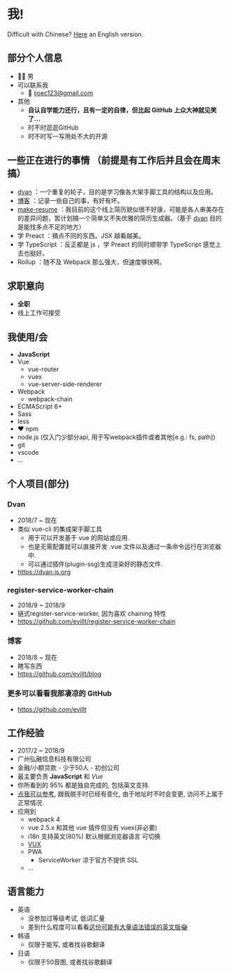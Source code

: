 <!-- # 我! 患有 ⚡️ _**内向**_ ⚡️ 症状! -->
# 我!

Difficult with Chinese? [Here](en) an English version.

## 部分个人信息
- 👨‍💻‍ 男
- 可以联系我
  - 📨 <a href="mailto:ijoec123@gmail.com">ijoec123@gmail.com</a>
- 其他
  - **自认自学能力还行，且有一定的自律，但比起 GitHub 上众大神就见笑了...**
  - 时不时逛逛GitHub
  - 时不时写一写用处不大的开源

## 一些正在进行的事情 （前提是有工作后并且会在周末搞）
- [dvan](#dvan) ：一个重复的轮子，目的是学习像各大架手脚工具的结构以及应用。
- [博客](#博客) ：记录一些自己的事，有好有坏。
- <a href="https://github.com/evillt/make-resume" target="_blank">make-resume</a> ：我目前的这个线上简历貌似很不好康，可能是各人审美存在的差异问题，暂计划搞一个简单又不失优雅的简历生成器。（基于 [dvan](#dvan) 目的是能找多点不足的地方）
- 学 Preact ：搞点不同的东西。JSX 越看越美。
- 学 TypeScript ：反正都是 js ，学 Preact 的同时顺带学 TypeScript 感觉上去也挺好。
- Rollup ：随不及 Webpack 那么强大，但速度够快啊。

## 求职意向
- **全职**
- 线上工作可接受

## 我使用/会
- **JavaScript**
- Vue
  - vue-router
  - vuex
  - vue-server-side-renderer
- Webpack
  - webpack-chain
- ECMAScript 6+
- Sass
- less
- ❤️ npm
- node.js (仅入门少部分api, 用于写webpack插件或者其他[e.g.: fs, path])
- git
- vscode
- ...

## 个人项目(部分)

### Dvan
- 2018/7 ~ 现在
- 类似 vue-cli 的集成架手脚工具
  - 用于可以开发基于 vue 的网站或应用.
  - 也是无需配置就可以直接开发 .vue 文件以及通过一条命令运行在浏览器中.
  - 可以通过插件(plugin-ssg)生成渲染好的静态文件.
- <a target="_blank" href="https://dvan.js.org">https://dvan.js.org</a>

### register-service-worker-chain
- 2018/9 ~ 2018/9
- 链式register-service-worker, 因为喜欢 chaining 特性
- <a target="_blank" href="https://github.com/evillt/register-service-worker-chain">https://github.com/evillt/register-service-worker-chain</a>

### 博客
- 2018/8 ~ 现在
- 瞎写东西
- <a target="_blank" href="https://github.com/evillt/blog">https://github.com/evillt/blog</a>

### 更多可以看看我那凄凉的 GitHub
- <a target="_blank" href="https://github.com/evillt">https://github.com/evillt</a>

## 工作经验
- 2017/2 ~ 2018/9
- 广州弘融信息科技有限公司
- 金融/小额贷款 - 少于50人 - 初创公司
- 最主要负责 **JavaScript** 和 _Vue_
- 你所看到的 95% 都是独自完成的, 包括英文支持.
- <a target="_blank" href="http://39.108.168.182:9096">点我可以参考</a>, 跟我脱手时已经有变化, 由于地址时不时会变更, 访问不上属于正常情况.
- 应用到
  - webpack 4
  - vue 2.5.x 和其他 vue 插件但没有 vuex(非必要)
  - i18n 支持英文(80%) 默认根据浏览器语言 可切换
  - <a target="_blank" href="https://vux.li">VUX</a>
  - PWA
    - ServiceWorker 凉于官方不提供 SSL
  - ...

## 语言能力
- 英语
  - 没参加过等级考试, 低词汇量
  - 差到什么程度可以看看[这份可能有大量语法错误的英文版😂](en)
- 韩语
  - 仅限于能写, 或者找谷歌翻译
- 日语
  - 仅限于50音图, 或者找谷歌翻译